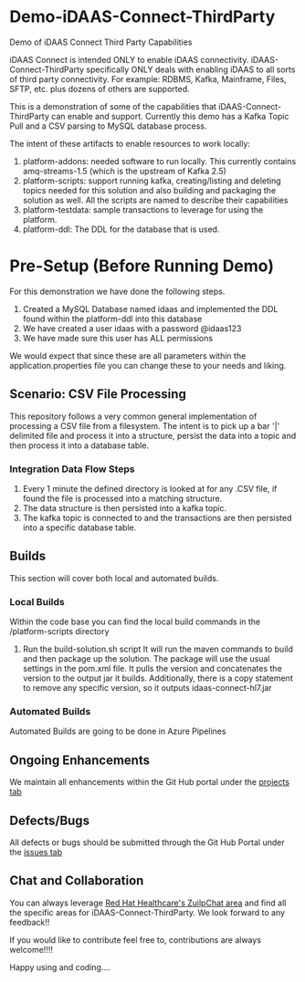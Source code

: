 # Demo-iDAAS-Connect-ThirdParty
Demo of iDAAS Connect Third Party Capabilities

iDAAS Connect is intended ONLY to enable iDAAS connectivity. iDAAS-Connect-ThirdParty specifically ONLY deals with enabling 
iDAAS to all sorts of third party connectivity. For example: RDBMS, Kafka, Mainframe, Files, SFTP, etc.
plus dozens of others are supported.

This is a demonstration of some of the capabilities that iDAAS-Connect-ThirdParty can enable and support. 
Currently this demo has a Kafka Topic Pull and a CSV parsing to MySQL database process. 

The intent of these artifacts to enable
resources to work locally: <br/>
1. platform-addons: needed software to run locally. This currently contains amq-streams-1.5 (which is the upstream of Kafka 2.5)<br/>
2. platform-scripts: support running kafka, creating/listing and deleting topics needed for this solution
and also building and packaging the solution as well. All the scripts are named to describe their capabilities <br/>
3. platform-testdata: sample transactions to leverage for using the platform. <br/>
4. platform-ddl: The DDL for the database that is used.

# Pre-Setup (Before Running Demo)
For this demonstration we have done the following steps.

1.  Created a MySQL Database named idaas and implemented the DDL found within the platform-ddl into this database
2.  We have created a user idaas with a password @idaas123
3.  We have made sure this user has ALL permissions

We would expect that since these are all parameters within the application.properties file you can change these to your needs and liking.

## Scenario: CSV File Processing
This repository follows a very common general implementation of processing a CSV file from a filesystem. The intent is to pick up
a bar '|' delimited file and process it into a structure, persist the data into a topic and then process it into a database table.

### Integration Data Flow Steps
 
1. Every 1 minute the defined directory is looked at for any .CSV file, if found the file is processed into a matching structure.
2. The data structure is then persisted into a kafka topic. 
3. The kafka topic is connected to and the transactions are then persisted into a specific database table.
    
## Builds
This section will cover both local and automated builds.

### Local Builds
Within the code base you can find the local build commands in the /platform-scripts directory
1.  Run the build-solution.sh script
It will run the maven commands to build and then package up the solution. The package will use the usual settings
in the pom.xml file. It pulls the version and concatenates the version to the output jar it builds.
Additionally, there is a copy statement to remove any specific version, so it outputs idaas-connect-hl7.jar

### Automated Builds
Automated Builds are going to be done in Azure Pipelines

## Ongoing Enhancements
We maintain all enhancements within the Git Hub portal under the 
<a href="https://github.com/RedHat-Healthcare/iDAAS-Connect-ThirdParty/projects" target="_blank">projects tab</a>

## Defects/Bugs
All defects or bugs should be submitted through the Git Hub Portal under the 
<a href="https://github.com/RedHat-Healthcare/iDAAS-Connect-ThirdPartyt/issues" target="_blank">issues tab</a>

## Chat and Collaboration
You can always leverage <a href="https://redhathealthcare.zulipchat.com" target="_blank">Red Hat Healthcare's ZuilpChat area</a>
and find all the specific areas for iDAAS-Connect-ThirdParty. We look forward to any feedback!!

If you would like to contribute feel free to, contributions are always welcome!!!! 

Happy using and coding....

